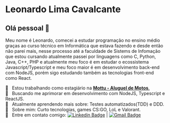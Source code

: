 <!-- ### Hi there 👋 -->

# Leonardo Lima Cavalcante

## Olá pessoal 👋
Meu nome é Leonardo, comecei a estudar programação no ensino médio graças ao curso técnico em Informática que estava fazendo e desde então não parei mais, nesse processo até a faculdade de Sistems de Infomação que estou cursando atualmente passei por linguagens como C, Python, Java, C++, PHP e atualmente meu foco é em estudar o ecossistema Javascript/Typescript e meu foco maior é em desenvolvimento back-end com NodeJS, porém sigo estudando também as tecnologias front-end como React.

 :rocket:  &nbsp; Estou trabalhando como estagiário na [**Mottu - Aluguel de Motos**.](https://mottu.com.br/)
 <br/> :purple_heart: &nbsp; Buscando me aprimorar em desenvolvimento com NodeJS, Typescript e ReactJS.
 <br/> :book: &nbsp; Atualmente aprendendo mais sobre: Testes automatizados(TDD) e DDD.
 <br/> 💬  &nbsp; Sobre mim: Curto tecnologias, games CS:GO, LoL e Valorant.
 <br/> :email: &nbsp; Entre em contato comigo: [![Linkedin Badge](https://img.shields.io/badge/-Leonardo_Lima_Cavalcante-blue?style=flat-square&logo=Linkedin&logoColor=white&link=https://www.linkedin.com/in/leonardo-lima-cavalcante/)](https://www.linkedin.com/in/leonardo-lima-cavalcante/) 
| 
[![Gmail Badge](https://img.shields.io/badge/-leonardo123k@gmail.com-c14438?style=flat-square&logo=Gmail&logoColor=white&link=mailto:leonardo123k@gmail.com)](mailto:leonardo123k@gmail.com)
